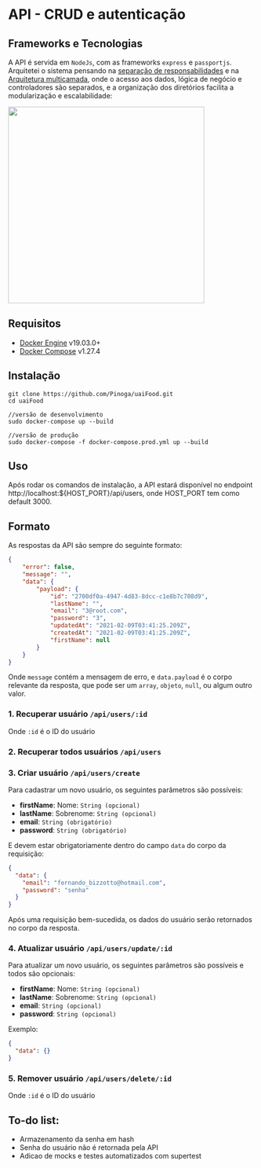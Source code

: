 # API - CRUD e autenticação

## Frameworks e Tecnologias
A API é servida em `NodeJs`, com as frameworks `express` e `passportjs`. 
Arquitetei o sistema pensando na [separação de responsabilidades](https://pt.stackoverflow.com/questions/417198/o-que-%C3%A9-separa%C3%A7%C3%A3o-de-interesses-soc-separation-of-concerns#:~:text=A%20Separa%C3%A7%C3%A3o%20de%20Responsabilidades%20%C3%A9,sejam%20respons%C3%A1veis%20por%20responsabilidades%20distintas.) e na [Arquitetura multicamada](https://pt.wikipedia.org/wiki/Arquitetura_multicamada), onde o acesso aos dados, lógica de negócio e controladores são separados, e a organização dos diretórios facilita a modularização e escalabilidade:

  <img src=https://i.imgur.com/mdEazH6.png width=400>



## Requisitos
- [Docker Engine](https://docs.docker.com/engine/install/ubuntu/) v19.03.0+
- [Docker Compose](https://docs.docker.com/compose/install/) v1.27.4

## Instalação
```
git clone https://github.com/Pinoga/uaiFood.git
cd uaiFood

//versão de desenvolvimento
sudo docker-compose up --build

//versão de produção
sudo docker-compose -f docker-compose.prod.yml up --build
```

## Uso
Após rodar os comandos de instalação, a API estará disponível no endpoint http://localhost:${HOST_PORT}/api/users, onde HOST_PORT tem como default 3000.

## Formato
As respostas da API são sempre do seguinte formato:

```json
{
    "error": false,
    "message": "",
    "data": {
        "payload": {
            "id": "2700df0a-4947-4d83-8dcc-c1e8b7c708d9",
            "lastName": "",
            "email": "3@root.com",
            "password": "3",
            "updatedAt": "2021-02-09T03:41:25.209Z",
            "createdAt": "2021-02-09T03:41:25.209Z",
            "firstName": null
        }
    }
}
```
Onde `message` contém a mensagem de erro, e `data.payload` é o corpo relevante da resposta, que pode ser um `array`, `objeto`, `null`, ou algum outro valor.

### 1. Recuperar usuário `/api/users/:id`

  Onde `:id` é o ID do usuário

### 2. Recuperar todos usuários `/api/users`

### 3. Criar usuário `/api/users/create`
  
  Para cadastrar um novo usuário, os seguintes parâmetros são possíveis:
  - **firstName**: Nome: `String (opcional)`
  - **lastName**: Sobrenome: `String (opcional)`
  - **email**: `String (obrigatório)`
  - **password**: `String (obrigatório)`

  E devem estar obrigatoriamente dentro do campo `data` do corpo da requisição:
  ```json
  {
    "data": {
      "email": "fernando_bizzotto@hotmail.com",
      "password": "senha"
    }
  }
  ```
  Após uma requisição bem-sucedida, os dados do usuário serão retornados no corpo da resposta.
  
### 4. Atualizar usuário `/api/users/update/:id`

  Para atualizar um novo usuário, os seguintes parâmetros são possíveis e todos são opcionais:
  - **firstName**: Nome: `String (opcional)`
  - **lastName**: Sobrenome: `String (opcional)`
  - **email**: `String (opcional)`
  - **password**: `String (opcional)`
  
  Exemplo:
  ```json
  {
    "data": {}
  }
  ```
  
### 5. Remover usuário `/api/users/delete/:id`

  Onde `:id` é o ID do usuário
    

## To-do list:

  - Armazenamento da senha em hash
  - Senha do usuário não é retornada pela API
  - Adicao de mocks e testes automatizados com supertest

